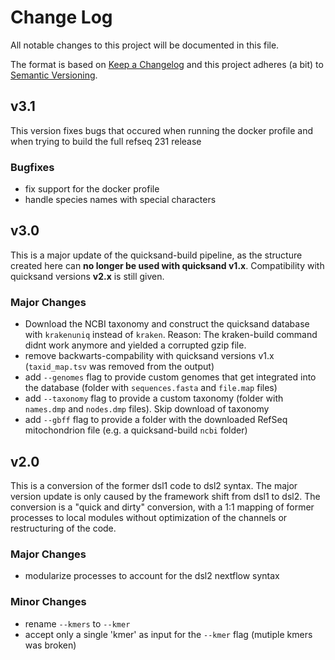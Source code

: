 # Change Log

All notable changes to this project will be documented in this file.

The format is based on [Keep a Changelog](http://keepachangelog.com/)
and this project adheres (a bit) to [Semantic Versioning](http://semver.org/).

## v3.1

This version fixes bugs that occured when running the docker profile and when trying to build the full refseq 231 release

### Bugfixes

- fix support for the docker profile
- handle species names with special characters

## v3.0

This is a major update of the quicksand-build pipeline, as the structure created here can **no longer be used with quicksand v1.x**. Compatibility with quicksand versions **v2.x** is still given.

### Major Changes
- Download the NCBI taxonomy and construct the quicksand database with `krakenuniq` instead of `kraken`. Reason: The kraken-build command didnt work anymore and yielded a corrupted gzip file.
- remove backwarts-compability with quicksand versions v1.x (`taxid_map.tsv` was removed from the output)
- add `--genomes` flag to provide custom genomes that get integrated into the database (folder with `sequences.fasta` and `file.map` files)
- add `--taxonomy` flag to provide a custom taxonomy (folder with `names.dmp` and `nodes.dmp` files). Skip download of taxonomy
- add `--gbff` flag to provide a folder with the downloaded RefSeq mitochondrion file (e.g. a quicksand-build `ncbi` folder)

## v2.0

This is a conversion of the former dsl1 code to dsl2 syntax. The major version update is only caused by the framework shift from dsl1 to dsl2. The conversion is a "quick and dirty" conversion, with a 1:1 mapping of former processes to local modules without optimization of the channels or restructuring of the code.

### Major Changes

- modularize processes to account for the dsl2 nextflow syntax

### Minor Changes

- rename `--kmers` to `--kmer`
- accept only a single 'kmer' as input for the `--kmer` flag (mutiple kmers was broken)
